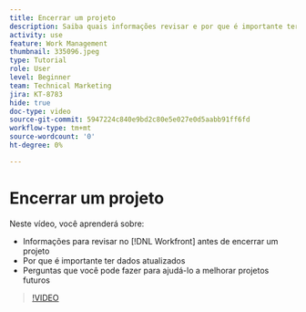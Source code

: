 ```yaml
---
title: Encerrar um projeto
description: Saiba quais informações revisar e por que é importante ter dados atualizados em um projeto antes de encerrá-lo no [!DNL  Workfront].
activity: use
feature: Work Management
thumbnail: 335096.jpeg
type: Tutorial
role: User
level: Beginner
team: Technical Marketing
jira: KT-8783
hide: true
doc-type: video
source-git-commit: 5947224c840e9bd2c80e5e027e0d5aabb91ff6fd
workflow-type: tm+mt
source-wordcount: '0'
ht-degree: 0%

---
```


# Encerrar um projeto

Neste vídeo, você aprenderá sobre:

* Informações para revisar no [!DNL Workfront] antes de encerrar um projeto
* Por que é importante ter dados atualizados
* Perguntas que você pode fazer para ajudá-lo a melhorar projetos futuros

>[!VIDEO](https://video.tv.adobe.com/v/335096/?quality=12&learn=on)

<!---
This video is confusing. We have heard multiple complaints that it doesn't show how to actually change the project to Complete. "Change the project status to complete" covers the same material in more depth and clarity, so we've removed this tutorial from the TOC and redirected it's URL to point to "Change the project status to complete".
--->

